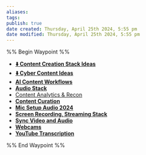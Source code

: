 ```yaml
---
aliases: 
tags: 
publish: true
date created: Thursday, April 25th 2024, 5:55 pm
date modified: Thursday, April 25th 2024, 5:55 pm
---
```

%% Begin Waypoint %%
- **[⬇️ Content Creation Stack Ideas](⬇️%20Content%20Creation%20Stack%20Ideas.md)**
- **[⬇️ Cyber Content Ideas](⬇️%20Cyber%20Content%20Ideas.md)**
- **[AI Content Workflows](AI%20Content%20Workflows.md)**
- **[Audio Stack](Audio%20Stack.md)**
- [Content Analytics & Recon](Content%20Analytics%20&%20Recon.md)
- **[Content Curation](Content%20Curation.md)**
- **[Mic Setup Audio 2024](Mic%20Setup%20Audio%202024.md)**
- **[Screen Recording, Streaming Stack](Screen%20Recording,%20Streaming%20Stack.md)**
- **[Sync Video and Audio](Sync%20Video%20and%20Audio.md)**
- **[Webcams](Webcams.md)**
- **[YouTube Transcription](YouTube%20Transcription.md)**

%% End Waypoint %%